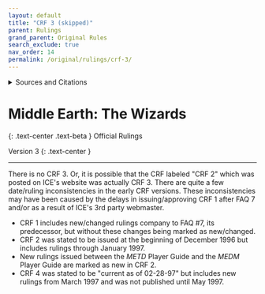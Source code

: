 ```yaml
---
layout: default
title: "CRF 3 (skipped)"
parent: Rulings
grand_parent: Original Rules
search_exclude: true
nav_order: 14
permalink: /original/rulings/crf-3/
---
```


<details>
<summary>Sources and Citations</summary>
There was no CRF 3.
</details>

# Middle Earth: The Wizards

{: .text-center .text-beta }
Official Rulings

Version 3
{: .text-center }

---

There is no CRF 3. Or, it is possible that the CRF labeled "CRF 2" which was posted on ICE's website was actually CRF 3. There are quite a few date/ruling inconsistencies in the early CRF versions. These inconsistencies may have been caused by the delays in issuing/approving CRF 1 after FAQ 7 and/or as a result of ICE's 3rd party webmaster.
 - CRF 1 includes new/changed rulings company to FAQ #7, its predecessor, but without these changes being marked as new/changed.
 - CRF 2 was stated to be issued at the beginning of December 1996 but includes rulings through January 1997.
 - New rulings issued between the _METD_ Player Guide and the _MEDM_ Player Guide are marked as new in CRF 2.
 - CRF 4 was stated to be "current as of 02-28-97" but includes new rulings from March 1997 and was not published until May 1997. 
